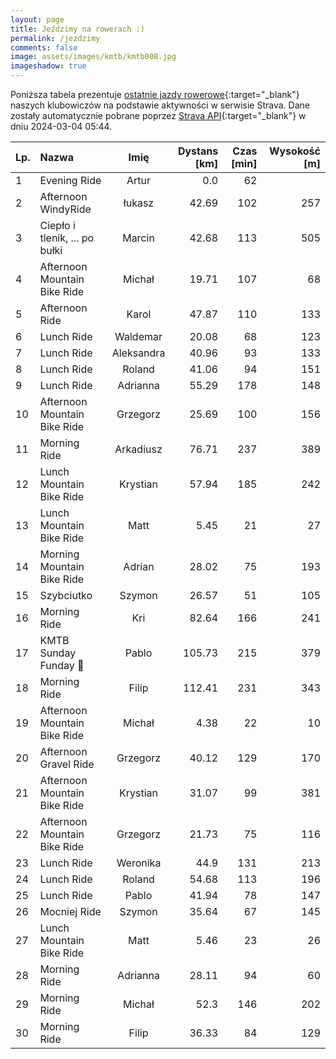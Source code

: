 ```yaml
---
layout: page
title: Jeździmy na rowerach :)
permalink: /jezdzimy
comments: false
image: assets/images/kmtb/kmtb008.jpg
imageshadow: true
---
```


Poniższa tabela prezentuje [ostatnie jazdy rowerowe](https://www.strava.com/clubs/336381){:target="_blank"} naszych klubowiczów na podstawie aktywności w serwisie Strava. Dane zostały automatycznie pobrane poprzez [Strava API](https://developers.strava.com/docs/reference/#api-Clubs-getClubActivitiesById){:target="_blank"} w dniu 2024-03-04 05:44.

Lp. | Nazwa | Imię | Dystans [km] | Czas [min] | Wysokość [m]
:--- | :--- | :---: | ---: | ---: | ---:
1|Evening Ride|Artur|0.0|62|
2|Afternoon WindyRide|łukasz|42.69|102|257
3|Ciepło i tlenik, ... po bułki|Marcin|42.68|113|505
4|Afternoon Mountain Bike Ride|Michał|19.71|107|68
5|Afternoon Ride|Karol|47.87|110|133
6|Lunch Ride|Waldemar|20.08|68|123
7|Lunch Ride|Aleksandra|40.96|93|133
8|Lunch Ride|Roland|41.06|94|151
9|Lunch Ride|Adrianna|55.29|178|148
10|Afternoon Mountain Bike Ride|Grzegorz|25.69|100|156
11|Morning Ride|Arkadiusz|76.71|237|389
12|Lunch Mountain Bike Ride|Krystian|57.94|185|242
13|Lunch Mountain Bike Ride|Matt|5.45|21|27
14|Morning Mountain Bike Ride|Adrian|28.02|75|193
15|Szybciutko|Szymon|26.57|51|105
16|Morning Ride|Kri|82.64|166|241
17|KMTB Sunday Funday 💯|Pablo|105.73|215|379
18|Morning Ride|Filip|112.41|231|343
19|Afternoon Mountain Bike Ride|Michał|4.38|22|10
20|Afternoon Gravel Ride|Grzegorz|40.12|129|170
21|Afternoon Mountain Bike Ride|Krystian|31.07|99|381
22|Afternoon Mountain Bike Ride|Grzegorz|21.73|75|116
23|Lunch Ride|Weronika|44.9|131|213
24|Lunch Ride|Roland|54.68|113|196
25|Lunch Ride|Pablo|41.94|78|147
26|Mocniej Ride|Szymon|35.64|67|145
27|Lunch Mountain Bike Ride|Matt|5.46|23|26
28|Morning Ride|Adrianna|28.11|94|60
29|Morning Ride|Michał|52.3|146|202
30|Morning Ride|Filip|36.33|84|129
